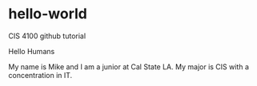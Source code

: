 # hello-world
CIS 4100 github tutorial

Hello Humans

My name is Mike and I am a junior at Cal State LA. 
My major is CIS with a concentration in IT. 
